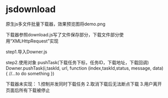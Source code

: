 # jsdownload
原生js多文件批量下载器，效果预览图将demo.png

下载器参照download.js写了文件保存部分，下载文件部分使用“XMLHttpRequest”实现

step1.导入Downer.js
<script type="application/javascript" src="Downer.js"></script>

step2.使用对象
pushTask(下载任务下标，任务ID，下载地址，下载回调)
Downer.pushTask(i,taskId, url, function (index,taskId,status, message, data) {
  //...to do something
})

下载器未实现：
1.控制并发同时下载任务
2.取消下载后无法断点下载
3.用户离开页面后所有下载被停止
